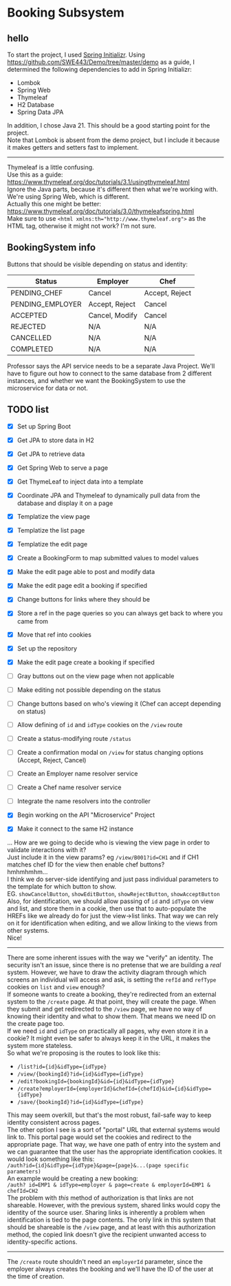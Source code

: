 # Booking Subsystem

## hello

To start the project, I used [Spring Initializr](https://start.spring.io/index.html).
Using https://github.com/SWE443/Demo/tree/master/demo as a guide, I determined the following dependencies to add in Spring Initializr:
- Lombok  
- Spring Web  
- Thymeleaf  
- H2 Database  
- Spring Data JPA  

In addition, I chose Java 21. This should be a good starting point for the project.  
Note that Lombok is absent from the demo project, but I include it because it makes getters and setters fast to implement.

---

Thymeleaf is a little confusing.  
Use this as a guide: https://www.thymeleaf.org/doc/tutorials/3.1/usingthymeleaf.html  
Ignore the Java parts, because it's different then what we're working with. We're using Spring Web, which is different.  
Actually this one might be better: https://www.thymeleaf.org/doc/tutorials/3.0/thymeleafspring.html  
Make sure to use `<html xmlns:th="http://www.thymeleaf.org">` as the HTML tag, otherwise it might not work? I'm not sure.

## BookingSystem info

Buttons that should be visible depending on status and identity:  

Status           | Employer      | Chef          |
-----------------|---------------|---------------|
PENDING_CHEF     |Cancel         |Accept, Reject |
PENDING_EMPLOYER |Accept, Reject |Cancel         |
ACCEPTED         |Cancel, Modify |Cancel         |
REJECTED         |N/A            |N/A            |
CANCELLED        |N/A            |N/A            |
COMPLETED        |N/A            |N/A            |


Professor says the API service needs to be a separate Java Project. We'll have to figure out how to connect to the same database from 2 different instances, and whether we want the BookingSystem to use the microservice for data or not.




## TODO list

- [x] Set up Spring Boot
- [x] Get JPA to store data in H2
- [x] Get JPA to retrieve data
- [x] Get Spring Web to serve a page
- [x] Get ThymeLeaf to inject data into a template
- [x] Coordinate JPA and Thymeleaf to dynamically pull data from the database and display it on a page
- [x] Templatize the view page
- [x] Templatize the list page
- [x] Templatize the edit page
- [x] Create a BookingForm to map submitted values to model values
- [x] Make the edit page able to post and modify data
- [x] Make the edit page edit a booking if specified
- [x] Change buttons for links where they should be
- [x] Store a ref in the page queries so you can always get back to where you came from
- [x] Move that ref into cookies
- [x] Set up the repository
- [x] Make the edit page create a booking if specified
- [ ] Gray buttons out on the view page when not applicable
- [ ] Make editing not possible depending on the status
- [ ] Change buttons based on who's viewing it (Chef can accept depending on status)
- [ ] Allow defining of `id` and `idType` cookies on the `/view` route
- [ ] Create a status-modifying route `/status`
- [ ] Create a confirmation modal on `/view` for status changing options (Accept, Reject, Cancel)
- [ ] Create an Employer name resolver service
- [ ] Create a Chef name resolver service
- [ ] Integrate the name resolvers into the controller  

- [x] Begin working on the API "Microservice" Project
- [x] Make it connect to the same H2 instance

... How are we going to decide who is viewing the view page in order to validate interactions with it?  
Just include it in the view params? eg `/view/B001?id=CH1` and if CH1 matches chef ID for the view then enable chef buttons?  
hmhmhmhm...  
I think we do server-side identifying and just pass individual parameters to the template for which button to show.  
EG. `showCancelButton`, `showEditButton`, `showRejectButton`, `showAcceptButton`  
Also, for identification, we should allow passing of `id` and `idType` on view and list, and store them in a cookie, then use that to auto-populate the HREFs like we already do for just the view->list links. That way we can rely on it for identification when editing, and we allow linking to the views from other systems.  
Nice!

---

There are some inherent issues with the way we "verify" an identity. The security isn't an issue, since there is no pretense that we are building a _real_ system. However, we have to draw the activity diagram through which screens an individual will access and ask, is setting the `refId` and `refType` cookies on `list` and `view` enough?  
If someone wants to create a booking, they're redirected from an external system to the `/create` page. At that point, they will create the page. When they submit and get redirected to the `/view` page, we have no way of knowing their identity and what to show them. That means we need ID on the create page too.  
If we need `id` and `idType` on practically all pages, why even store it in a cookie? It might even be safer to always keep it in the URL, it makes the system more stateless.  
So what we're proposing is the routes to look like this:  
- `/list?id={id}&idType={idType}`
- `/view/{bookingId}?id={id}&idType={idType}`
- `/edit?bookingId={bookingId}&id={id}&idType={idType}`
- `/create?employerId={employerId}&chefId={chefId}&id={id}&idType={idType}`
- `/save/{bookingId}?id={id}&idType={idType}`  
  
This may seem overkill, but that's the most robust, fail-safe way to keep identity consistent across pages.  
The other option I see is a sort of "portal" URL that external systems would link to. This portal page would set the cookies and redirect to the appropriate page.
That way, we have one path of entry into the system and we can guarantee that the user has the appropriate identification cookies.
It would look something like this:  
`/auth?id={id}&idType={idType}&page={page}&...(page specific parameters)`  
An example would be creating a new booking:  
`/auth? id=EMP1 & idType=employer & page=create & employerId=EMP1 & chefId=CH2`  
The problem with _this_ method of authorization is that links are not shareable. However, with the previous system, shared links would copy the identity of the source user. Sharing links is inherently a problem when identification is tied to the page contents. The only link in this system that should be shareable is the `/view` page, and at least with this authorization method, the copied link doesn't give the recipient unwanted access to identity-specific actions.

---

The `/create` route shouldn't need an `employerId` parameter, since the employer always creates the booking and we'll have the ID of the user at the time of creation.